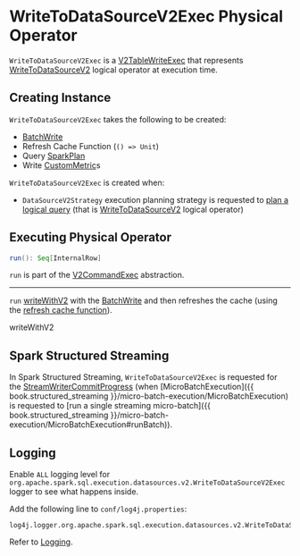# WriteToDataSourceV2Exec Physical Operator

`WriteToDataSourceV2Exec` is a [V2TableWriteExec](V2TableWriteExec.md) that represents [WriteToDataSourceV2](../logical-operators/WriteToDataSourceV2.md) logical operator at execution time.

## Creating Instance

`WriteToDataSourceV2Exec` takes the following to be created:

* <span id="batchWrite"> [BatchWrite](../connector/BatchWrite.md)
* <span id="refreshCache"> Refresh Cache Function (`() => Unit`)
* <span id="query"> Query [SparkPlan](SparkPlan.md)
* <span id="writeMetrics"> Write [CustomMetric](../connector/CustomMetric.md)s

`WriteToDataSourceV2Exec` is created when:

* `DataSourceV2Strategy` execution planning strategy is requested to [plan a logical query](../execution-planning-strategies/DataSourceV2Strategy.md#apply) (that is [WriteToDataSourceV2](../logical-operators/WriteToDataSourceV2.md) logical operator)

## <span id="run"> Executing Physical Operator

```scala
run(): Seq[InternalRow]
```

`run` is part of the [V2CommandExec](V2CommandExec.md#run) abstraction.

---

`run` [writeWithV2](V2TableWriteExec.md#writeWithV2) with the [BatchWrite](#batchWrite) and then refreshes the cache (using the [refresh cache function](#refreshCache)).

writeWithV2

## Spark Structured Streaming

In Spark Structured Streaming, `WriteToDataSourceV2Exec` is requested for the [StreamWriterCommitProgress](V2TableWriteExec.md#commitProgress) (when [MicroBatchExecution]({{ book.structured_streaming }}/micro-batch-execution/MicroBatchExecution) is requested to [run a single streaming micro-batch]({{ book.structured_streaming }}/micro-batch-execution/MicroBatchExecution#runBatch)).

## Logging

Enable `ALL` logging level for `org.apache.spark.sql.execution.datasources.v2.WriteToDataSourceV2Exec` logger to see what happens inside.

Add the following line to `conf/log4j.properties`:

```text
log4j.logger.org.apache.spark.sql.execution.datasources.v2.WriteToDataSourceV2Exec=ALL
```

Refer to [Logging](../spark-logging.md).
